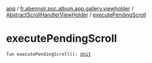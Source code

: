 [app](../../index.md) / [fr.abennsir.poc.album.app.gallery.viewholder](../index.md) / [AbstractScrollHandlerViewHolder](index.md) / [executePendingScroll](./execute-pending-scroll.md)

# executePendingScroll

`fun executePendingScroll(): `[`Unit`](https://kotlinlang.org/api/latest/jvm/stdlib/kotlin/-unit/index.html)